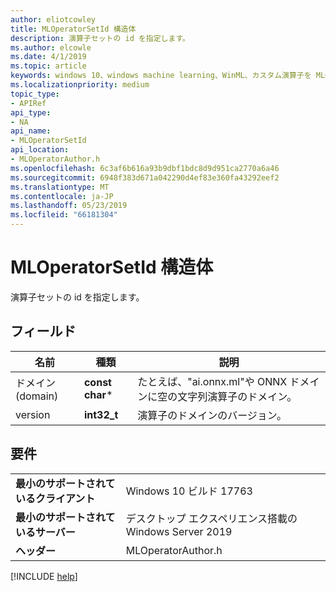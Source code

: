 ```yaml
---
author: eliotcowley
title: MLOperatorSetId 構造体
description: 演算子セットの id を指定します。
ms.author: elcowle
ms.date: 4/1/2019
ms.topic: article
keywords: windows 10、windows machine learning、WinML、カスタム演算子を MLOperatorSetId
ms.localizationpriority: medium
topic_type:
- APIRef
api_type:
- NA
api_name:
- MLOperatorSetId
api_location:
- MLOperatorAuthor.h
ms.openlocfilehash: 6c3af6b616a93b9dbf1bdc8d9d951ca2770a6a46
ms.sourcegitcommit: 6948f383d671a042290d4ef83e360fa43292eef2
ms.translationtype: MT
ms.contentlocale: ja-JP
ms.lasthandoff: 05/23/2019
ms.locfileid: "66181304"
---
```

# <a name="mloperatorsetid-struct"></a>MLOperatorSetId 構造体

演算子セットの id を指定します。

## <a name="fields"></a>フィールド

| 名前 | 種類 | 説明 |
|------|------|-------------|
| ドメイン (domain) | **const char*** | たとえば、"ai.onnx.ml"や ONNX ドメインに空の文字列演算子のドメイン。 |
| version | **int32_t** | 演算子のドメインのバージョン。 |

## <a name="requirements"></a>要件

| | |
|-|-|
| **最小のサポートされているクライアント** | Windows 10 ビルド 17763 |
| **最小のサポートされているサーバー** | デスクトップ エクスペリエンス搭載の Windows Server 2019 |
| **ヘッダー** | MLOperatorAuthor.h |

[!INCLUDE [help](../../includes/get-help.md)]
